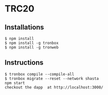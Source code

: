 # TRC20
## Installations
```
$ npm install 
$ npm install -g tronbox
$ npm install -g tronweb
```
## Instructions
```
$ tronbox compile --compile-all
$ tronbox migrate --reset --network shasta
npm start 
checkout the dapp  at http://localhost:3000/
```

